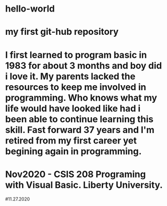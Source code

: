 # hello-world
# my first git-hub repository
# I first learned to program basic in 1983 for about 3 months and boy did i love it. My parents lacked the resources to keep me involved in programming.  Who knows what my life would have looked like had i been able to continue learning this skill.  Fast forward 37 years and I'm retired from my first career yet begining again in programming.
# Nov2020 - CSIS 208 Programing with Visual Basic. Liberty University.
#11.27.2020
